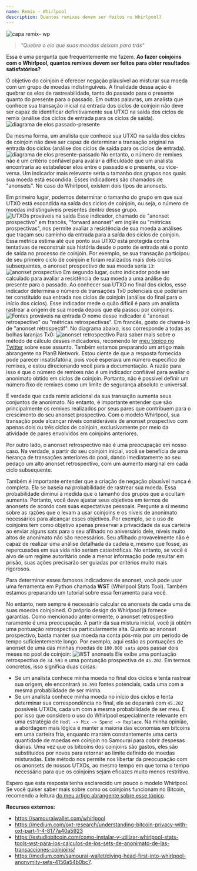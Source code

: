 ```yaml
---
name: Remix - Whirlpool
description: Quantos remixes devem ser feitos no Whirlpool?
---
```


![capa remix- wp](assets/cover.jpeg)

> *"Quebre o elo que suas moedas deixam para trás"*

Essa é uma pergunta que frequentemente me fazem. **Ao fazer coinjoins com o Whirlpool, quantos remixes devem ser feitos para obter resultados satisfatórios?**

O objetivo do coinjoin é oferecer negação plausível ao misturar sua moeda com um grupo de moedas indistinguíveis. A finalidade dessa ação é quebrar os elos de rastreabilidade, tanto do passado para o presente quanto do presente para o passado. Em outras palavras, um analista que conhece sua transação inicial na entrada dos ciclos de coinjoin não deve ser capaz de identificar definitivamente sua UTXO na saída dos ciclos de remix (análise dos ciclos de entrada para os ciclos de saída).
![diagrama de elos passado-presente](assets/fr/1.png)

Da mesma forma, um analista que conhece sua UTXO na saída dos ciclos de coinjoin não deve ser capaz de determinar a transação original na entrada dos ciclos (análise dos ciclos de saída para os ciclos de entrada).
![diagrama de elos presente-passado](assets/fr/2.png)
No entanto, o número de remixes não é um critério confiável para avaliar a dificuldade que um analista encontraria ao estabelecer elos entre o passado e o presente, ou vice-versa. Um indicador mais relevante seria o tamanho dos grupos nos quais sua moeda está escondida. Esses indicadores são chamados de "anonsets". No caso do Whirlpool, existem dois tipos de anonsets.

Em primeiro lugar, podemos determinar o tamanho do grupo em que sua UTXO está escondida na saída dos ciclos de coinjoin, ou seja, o número de moedas indistinguíveis presentes dentro desse grupo.
![UTXOs prováveis na saída](assets/fr/3.png)
Esse indicador, chamado de "anonset prospectivo" em francês, "forward anonset" em inglês ou "métricas prospectivas", nos permite avaliar a resistência de sua moeda a análises que traçam seu caminho da entrada para a saída dos ciclos de coinjoin. Essa métrica estima até que ponto sua UTXO está protegida contra tentativas de reconstruir sua história desde o ponto de entrada até o ponto de saída no processo de coinjoin. Por exemplo, se sua transação participou de seu primeiro ciclo de coinjoin e foram realizados mais dois ciclos subsequentes, o anonset prospectivo de sua moeda seria `13`:
![anonset prospectivo](assets/fr/4.png)
Em segundo lugar, outro indicador pode ser calculado para avaliar a resistência de sua moeda a uma análise do presente para o passado. Ao conhecer sua UTXO no final dos ciclos, esse indicador determina o número de transações Tx0 potenciais que poderiam ter constituído sua entrada nos ciclos de coinjoin (análise do final para o início dos ciclos). Esse indicador mede o quão difícil é para um analista rastrear a origem de sua moeda depois que ela passou por coinjoins.![Fontes prováveis na entrada](assets/fr/5.png)
O nome desse indicador é "anonset retrospectivo" ou "métricas retrospectivas". Em francês, gosto de chamá-lo de "anonset rétrospectif". No diagrama abaixo, isso corresponde a todas as bolhas laranjas Tx0:
![anonset retrospectivo](assets/fr/6.png)
Para saber mais sobre o método de cálculo desses indicadores, recomendo ler [meu tópico no Twitter](https://twitter.com/Loic_Pandul/status/1550850558147395585?s=20) sobre esse assunto. Também estamos preparando um artigo mais abrangente na PlanB Network.
Estou ciente de que a resposta fornecida pode parecer insatisfatória, pois você esperava um número específico de remixes, e estou direcionando você para a documentação. A razão para isso é que o número de remixes não é um indicador confiável para avaliar o anonimato obtido em ciclos de coinjoin. Portanto, não é possível definir um número fixo de remixes como um limite de segurança absoluto e universal.

É verdade que cada remix adicional da sua transação aumenta seus conjuntos de anonimato. No entanto, é importante entender que são principalmente os remixes realizados por seus pares que contribuem para o crescimento do seu anonset prospectivo. Com o modelo Whirlpool, sua transação pode alcançar níveis consideráveis de anonset prospectivo com apenas dois ou três ciclos de coinjoin, exclusivamente por meio da atividade de pares envolvidos em coinjoins anteriores.

Por outro lado, o anonset retrospectivo não é uma preocupação em nosso caso. Na verdade, a partir do seu coinjoin inicial, você se beneficia de uma herança de transações anteriores do pool, dando imediatamente ao seu pedaço um alto anonset retrospectivo, com um aumento marginal em cada ciclo subsequente.

Também é importante entender que a criação de negação plausível nunca é completa. Ela se baseia na probabilidade de rastrear sua moeda. Essa probabilidade diminui à medida que o tamanho dos grupos que a ocultam aumenta. Portanto, você deve ajustar seus objetivos em termos de anonsets de acordo com suas expectativas pessoais. Pergunte a si mesmo sobre as razões que o levam a usar coinjoins e os níveis de anonimato necessários para alcançar esses objetivos. Por exemplo, se o uso de coinjoins tem como objetivo apenas preservar a privacidade da sua carteira ao enviar alguns sats para o seu afilhado no aniversário dele, níveis muito altos de anonimato não são necessários. Seu afilhado provavelmente não é capaz de realizar uma análise detalhada da cadeia e, mesmo que fosse, as repercussões em sua vida não seriam catastróficas. No entanto, se você é alvo de um regime autoritário onde a menor informação pode resultar em prisão, suas ações precisarão ser guiadas por critérios muito mais rigorosos.

Para determinar esses famosos indicadores de anonset, você pode usar uma ferramenta em Python chamada **WST** (Whirlpool Stats Tool). Também estamos preparando um tutorial sobre essa ferramenta para você.

No entanto, nem sempre é necessário calcular os anonsets de cada uma de suas moedas coinjoined. O próprio design do Whirlpool já fornece garantias. Como mencionado anteriormente, o anonset retrospectivo raramente é uma preocupação. A partir da sua mistura inicial, você já obtém uma pontuação retrospectiva particularmente alta. Quanto ao anonset prospectivo, basta manter sua moeda na conta pós-mix por um período de tempo suficientemente longo. Por exemplo, aqui estão as pontuações de anonset de uma das minhas moedas de `100.000 sats` após passar dois meses no pool de coinjoin:
![WST anonsets](assets/fr/7.png)
Ele exibe uma pontuação retrospectiva de `34.593` e uma pontuação prospectiva de `45.202`. Em termos concretos, isso significa duas coisas:
- Se um analista conhece minha moeda no final dos ciclos e tenta rastrear sua origem, ele encontrará `34.593` fontes potenciais, cada uma com a mesma probabilidade de ser minha.
- Se um analista conhece minha moeda no início dos ciclos e tenta determinar sua correspondência no final, ele se deparará com `45.202` possíveis UTXOs, cada um com a mesma probabilidade de ser meu.
É por isso que considero o uso do Whirlpool especialmente relevante em uma estratégia de `Hodl -> Mix -> Spend -> Replace`. Na minha opinião, a abordagem mais lógica é manter a maioria das economias em bitcoins em uma carteira fria, enquanto mantém constantemente uma certa quantidade de moedas em coinjoin no Samourai para cobrir despesas diárias. Uma vez que os bitcoins dos coinjoins são gastos, eles são substituídos por novos para retornar ao limite definido de moedas misturadas. Este método nos permite nos libertar da preocupação com os anonsets de nossos UTXOs, ao mesmo tempo em que torna o tempo necessário para que os coinjoins sejam eficazes muito menos restritivo.

Espero que esta resposta tenha esclarecido um pouco o modelo Whirlpool. Se você quiser saber mais sobre como os coinjoins funcionam no Bitcoin, recomendo a leitura [do meu artigo abrangente sobre esse tópico](https://planb.network/tutorials/privacy/coinjoin).

**Recursos externos:**
- https://samouraiwallet.com/whirlpool
- https://medium.com/oxt-research/understanding-bitcoin-privacy-with-oxt-part-1-4-8177a40a5923
- https://estudiobitcoin.com/como-instalar-y-utilizar-whirlpool-stats-tools-wst-para-los-calculos-de-los-sets-de-anonimato-de-las-transacciones-coinjoins/
- https://medium.com/samourai-wallet/diving-head-first-into-whirlpool-anonymity-sets-4156a54b0bc7.
